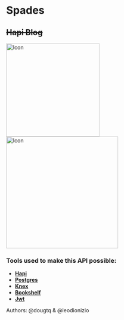 # Spades
## ~~Hapi Blog~~

<div>
<img src="https://cdn.rawgit.com/SpadesTQ/logos/master/spades_logo.png" alt="Icon" width="250">
<img src="https://camo.githubusercontent.com/16f4a37b7e2086b6e44dcb0cdfaf9e41f5738278/68747470733a2f2f7261772e6769746875622e636f6d2f686170696a732f686170692f6d61737465722f696d616765732f686170692e706e67" alt="Icon" width="300">
</div>

### Tools used to make this API possible:
- **[Hapi](https://hapijs.com/)**
- **[Postgres](https://www.postgresql.org/)**
- **[Knex](http://knexjs.org/)**
- **[Bookshelf](http://bookshelfjs.org/)**
- **[Jwt](https://jwt.io/)**





Authors: @dougtq & @leodionizio
